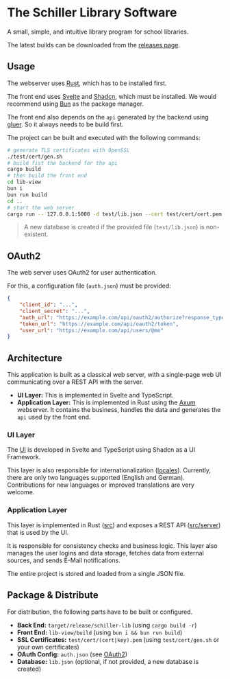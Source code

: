# The Schiller Library Software

A small, simple, and intuitive library program for school libraries.

The latest builds can be downloaded from the [releases page](https://github.com/wrenger/schiller-lib/releases/latest).


## Usage

The webserver uses [Rust](https://www.rust-lang.org/learn/get-started), which has to be installed first.

The front end uses [Svelte](https://svelte.dev) and [Shadcn](https://www.shadcn-svelte.com/), which must be installed.
We would recommend using [Bun](https://bun.sh/) as the package manager.

The front end also depends on the `api` generated by the backend using [gluer](https://crates.io/crates/gluer). So it always needs to be build first.

The project can be built and executed with the following commands:

```sh
# generate TLS certificates with OpenSSL
./test/cert/gen.sh
# build fist the backend for the api
cargo build
# then build the front end
cd lib-view
bun i
bun run build
cd ..
# start the web server
cargo run -- 127.0.0.1:5000 -d test/lib.json --cert test/cert/cert.pem --key test/cert/key.pem
```

> A new database is created if the provided file (`test/lib.json`) is non-existent.


## OAuth2

The web server uses OAuth2 for user authentication.

For this, a configuration file (`auth.json`) must be provided:

```json
{
    "client_id": "...",
    "client_secret": "...",
    "auth_url": "https://example.com/api/oauth2/authorize?response_type=code",
    "token_url": "https://example.com/api/oauth2/token",
    "user_url": "https://example.com/api/users/@me"
}
```


## Architecture

This application is built as a classical web server, with a single-page web UI communicating over a REST API with the server.

- **UI Layer:** This is implemented in Svelte and TypeScript.
- **Application Layer:** This is implemented in Rust using the [Axum](https://github.com/tokio-rs/axum) webserver.
It contains the business, handles the data and generates the `api` used by the front end.

### UI Layer

The [UI](lib-view) is developed in Svelte and TypeScript using Shadcn as a UI Framework.

This layer is also responsible for internationalization ([locales](lib-view/src/lib/i18n/locales/)).
Currently, there are only two languages supported (English and German).
Contributions for new languages or improved translations are very welcome.

### Application Layer

This layer is implemented in Rust ([src](src)) and exposes a REST API ([src/server](src/server/mod.rs)) that is used by the UI.

It is responsible for consistency checks and business logic.
This layer also manages the user logins and data storage, fetches data from external sources, and sends E-Mail notifications.

The entire project is stored and loaded from a single JSON file.


## Package & Distribute

For distribution, the following parts have to be built or configured.

- **Back End:** `target/release/schiller-lib` (using `cargo build -r`)
- **Front End:** `lib-view/build` (using `bun i && bun run build`)
- **SSL Certificates:** `test/cert/(cert|key).pem` (using `test/cert/gen.sh` or your own certificates)
- **OAuth Config:** `auth.json` (see [OAuth2](#oauth2))
- **Database:** `lib.json` (optional, if not provided, a new database is created)

